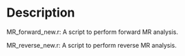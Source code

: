 # Description
MR_forward_new.r: A script to perform forward MR analysis.

MR_reverse_new.r: A script to perform reverse MR analysis.
